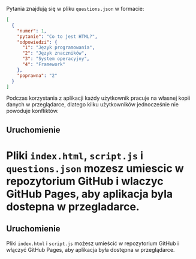 
Pytania znajdują się w pliku `questions.json` w formacie:

```json
[
  {
    "numer": 1,
    "pytanie": "Co to jest HTML?",
    "odpowiedzi": {
      "1": "Język programowania",
      "2": "Język znaczników",
      "3": "System operacyjny",
      "4": "Framework"
    },
    "poprawna": "2"
  }
]
```

Podczas korzystania z aplikacji każdy użytkownik pracuje na własnej
kopii danych w przeglądarce, dlatego kilku użytkowników jednocześnie
nie powoduje konfliktów.

## Uruchomienie

Pliki `index.html`, `script.js` i `questions.json` mozesz umiescic w repozytorium GitHub i wlaczyc GitHub Pages, aby aplikacja byla dostepna w przegladarce.
=======

## Uruchomienie

Pliki `index.html` i `script.js` możesz umieścić w repozytorium GitHub i włączyć GitHub Pages, aby aplikacja była dostępna w przeglądarce.


